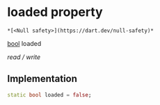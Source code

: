 


# loaded property




    *[<Null safety>](https://dart.dev/null-safety)*


[bool](https://api.flutter.dev/flutter/dart-core/bool-class.html) loaded
  
_read / write_






## Implementation

```dart
static bool loaded = false;


```







